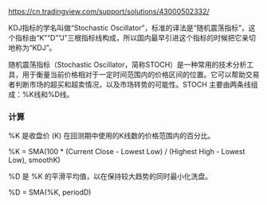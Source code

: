 https://cn.tradingview.com/support/solutions/43000502332/


KDJ指标的学名叫做“Stochastic Oscillator”，标准的译法是“随机震荡指标”，这个指标由“K”“D”“J”三根指标线构成，所以国内最早引进这个指标的时候把它亲切地称为“KDJ”。


随机震荡指标（Stochastic Oscillator，简称STOCH）是一种常用的技术分析工具，用于衡量当前价格相对于一定时间范围内的价格区间的位置。它可以帮助交易者判断市场的超买和超卖情况，以及市场转势的可能性。STOCH 主要由两条线组成：%K线和%D线。


### 计算

%K 是收盘价 (K) 在回测期中使用的K线数的价格范围内的百分比。

%K = SMA(100 * (Current Close - Lowest Low) / (Highest High - Lowest Low), smoothK)



%D 是 %K 的平滑平均值，以在保持较大趋势的同时最小化洗盘。

%D = SMA(%K, periodD)